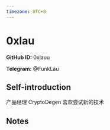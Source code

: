 ```yaml
---
timezone: UTC+8
---
```


# 0xlau

**GitHub ID:** 0xlauu

**Telegram:** @FunkLau

## Self-introduction

产品经理 CryptoDegen 喜欢尝试新的技术

## Notes

<!-- Content_START -->


<!-- Content_END -->
